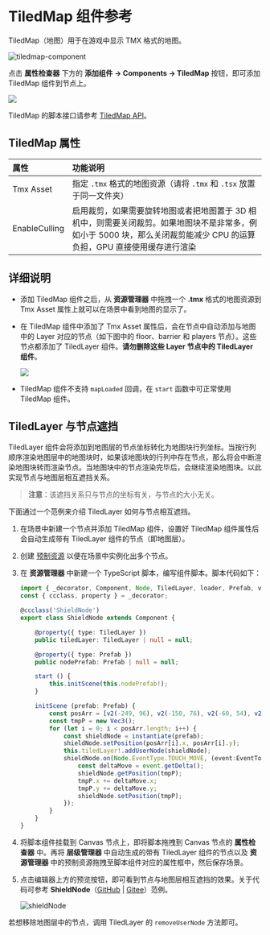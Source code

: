 # TiledMap 组件参考

TiledMap（地图）用于在游戏中显示 TMX 格式的地图。

![tiledmap-component](tiledmap/tiledmap-component.png)

点击 **属性检查器** 下方的 **添加组件 -> Components -> TiledMap** 按钮，即可添加 TiledMap 组件到节点上。

![](./tiledmap/add_tiledmap.png)

TiledMap 的脚本接口请参考 [TiledMap API](__APIDOC__/zh/#/docs/3.4/zh/tiledmap/Class/TiledMap)。

## TiledMap 属性

| 属性              | 功能说明
| :---------------- | :----------------- |
| Tmx Asset         | 指定 `.tmx` 格式的地图资源（请将 `.tmx` 和 `.tsx` 放置于同一文件夹） |
| EnableCulling     | 启用裁剪，如果需要旋转地图或者把地图置于 3D 相机中，则需要关闭裁剪。如果地图块不是非常多，例如小于 5000 块，那么关闭裁剪能减少 CPU 的运算负担，GPU 直接使用缓存进行渲染 |

## 详细说明

- 添加 TiledMap 组件之后，从 **资源管理器** 中拖拽一个 **.tmx** 格式的地图资源到 Tmx Asset 属性上就可以在场景中看到地图的显示了。
- 在 TiledMap 组件中添加了 Tmx Asset 属性后，会在节点中自动添加与地图中的 Layer 对应的节点（如下图中的 floor、barrier 和 players 节点）。这些节点都添加了 TiledLayer 组件。**请勿删除这些 Layer 节点中的 TiledLayer 组件**。

    ![](./tiledmap/tiledlayer.png)

- TiledMap 组件不支持 `mapLoaded` 回调，在 `start` 函数中可正常使用 TiledMap 组件。

## TiledLayer 与节点遮挡

TiledLayer 组件会将添加到地图层的节点坐标转化为地图块行列坐标。当按行列顺序渲染地图层中的地图块时，如果该地图块的行列中存在节点，那么将会中断渲染地图块转而渲染节点。当地图块中的节点渲染完毕后，会继续渲染地图块。以此实现节点与地图层相互遮挡关系。

> **注意**：该遮挡关系只与节点的坐标有关，与节点的大小无关。

下面通过一个范例来介绍 TiledLayer 如何与节点相互遮挡。

1. 在场景中新建一个节点并添加 TiledMap 组件，设置好 TiledMap 组件属性后会自动生成带有 TiledLayer 组件的节点（即地图层）。

2. 创建 [预制资源](../../asset/prefab.md) 以便在场景中实例化出多个节点。

3. 在 **资源管理器** 中新建一个 TypeScript 脚本，编写组件脚本。脚本代码如下：

    ```ts
    import { _decorator, Component, Node, TiledLayer, loader, Prefab, v2, instantiate, Vec3, EventTouch } from 'cc';
    const { ccclass, property } = _decorator;

    @ccclass('ShieldNode')
    export class ShieldNode extends Component {

        @property({ type: TiledLayer })
        public tiledLayer: TiledLayer | null = null;

        @property({ type: Prefab })
        public nodePrefab: Prefab | null = null;

        start () {
            this.initScene(this.nodePrefab!);
        }

        initScene (prefab: Prefab) {
            const posArr = [v2(-249, 96), v2(-150, 76), v2(-60, 54), v2(-248, -144), v2(-89, -34)];
            const tmpP = new Vec3();
            for (let i = 0; i < posArr.length; i++) {
                const shieldNode = instantiate(prefab);
                shieldNode.setPosition(posArr[i].x, posArr[i].y);
                this.tiledLayer!.addUserNode(shieldNode);
                shieldNode.on(Node.EventType.TOUCH_MOVE, (event:EventTouch) => {
                    const deltaMove = event.getDelta();
                    shieldNode.getPosition(tmpP);
                    tmpP.x += deltaMove.x;
                    tmpP.y += deltaMove.y;
                    shieldNode.setPosition(tmpP);
                });
            }
        }
    }
    ```

4. 将脚本组件挂载到 Canvas 节点上，即将脚本拖拽到 Canvas 节点的 **属性检查器** 中。再将 **层级管理器** 中自动生成的带有 TiledLayer 组件的节点以及 **资源管理器** 中的预制资源拖拽至脚本组件对应的属性框中，然后保存场景。

5. 点击编辑器上方的预览按钮，即可看到节点与地图层相互遮挡的效果。关于代码可参考 **ShieldNode**（[GitHub](https://github.com/cocos-creator/test-cases-3d/tree/v3.4/assets/cases/tiled-map) | [Gitee](https://gitee.com/mirrors_cocos-creator/test-cases-3d/tree/v3.4/assets/cases/tiled-map)）范例。

    ![shieldNode](./tiledmap/shieldNode.png)

若想移除地图层中的节点，调用 TiledLayer 的 `removeUserNode` 方法即可。
